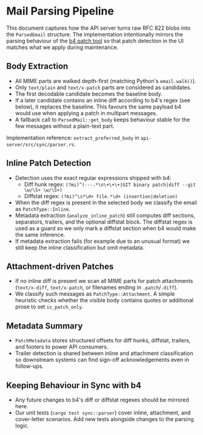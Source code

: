 # Mail Parsing Pipeline

This document captures how the API server turns raw RFC 822 blobs into the
`ParsedEmail` structure. The implementation intentionally mirrors the parsing
behaviour of the [b4 patch tool](https://github.com/mricon/b4) so that patch
detection in the UI matches what we apply during maintenance.

## Body Extraction
- All MIME parts are walked depth-first (matching Python's `email.walk()`).
- Only `text/plain` and `text/x-patch` parts are considered as candidates.
- The first decodable candidate becomes the baseline body.
- If a later candidate contains an inline diff according to b4's regex (see
  below), it replaces the baseline. This favours the same payload b4 would use
  when applying a patch in multipart messages.
- A fallback call to `ParsedMail::get_body` keeps behaviour stable for the few
  messages without a plain-text part.

Implementation reference: `extract_preferred_body` in
`api-server/src/sync/parser.rs`.

## Inline Patch Detection
- Detection uses the exact regular expressions shipped with b4:
  - Diff hunk regex: `(?mi)^(---.*\n\+\+\+|GIT binary patch|diff --git \w/\S+ \w/\S+)`
  - Diffstat regex: `(?mi)^\s*\d+ file.*\d+ (insertion|deletion)`
- When the diff regex is present in the selected body we classify the email as
  `PatchType::Inline`.
- Metadata extraction (`analyze_inline_patch`) still computes diff sections,
  separators, trailers, and the optional diffstat block. The diffstat regex is
  used as a guard so we only mark a diffstat section when b4 would make the
  same inference.
- If metadata extraction fails (for example due to an unusual format) we still
  keep the inline classification but omit metadata.

## Attachment-driven Patches
- If no inline diff is present we scan all MIME parts for patch attachments
  (`text/x-diff`, `text/x-patch`, or filenames ending in `.patch`/`.diff`).
- We classify such messages as `PatchType::Attachment`. A simple heuristic
  checks whether the visible body contains quotes or additional prose to set
  `is_patch_only`.

## Metadata Summary
- `PatchMetadata` stores structured offsets for diff hunks, diffstat, trailers,
  and footers to power API consumers.
- Trailer detection is shared between inline and attachment classification so
  downstream systems can find sign-off acknowledgements even in follow-ups.

## Keeping Behaviour in Sync with b4
- Any future changes to b4's diff or diffstat regexes should be mirrored here.
- Our unit tests (`cargo test sync::parser`) cover inline, attachment, and
  cover-letter scenarios. Add new tests alongside changes to the parsing logic.
